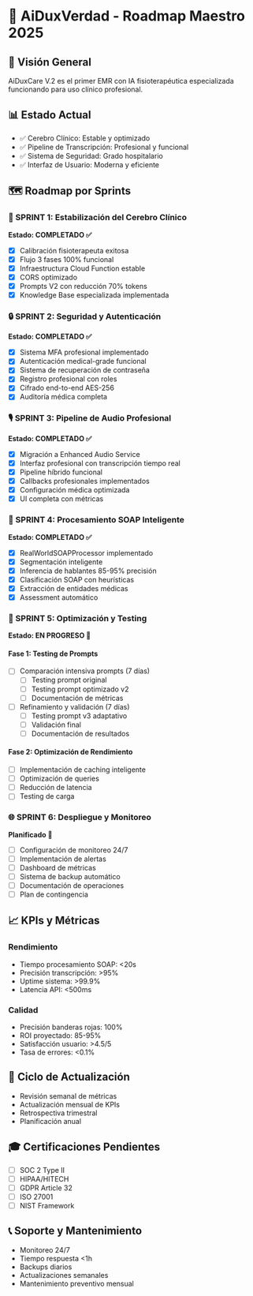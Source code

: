 # 🚀 AiDuxVerdad - Roadmap Maestro 2025

## 🎯 Visión General
AiDuxCare V.2 es el primer EMR con IA fisioterapéutica especializada funcionando para uso clínico profesional.

## 📊 Estado Actual
- ✅ Cerebro Clínico: Estable y optimizado
- ✅ Pipeline de Transcripción: Profesional y funcional
- ✅ Sistema de Seguridad: Grado hospitalario
- ✅ Interfaz de Usuario: Moderna y eficiente

## 🗺️ Roadmap por Sprints

### 🌟 SPRINT 1: Estabilización del Cerebro Clínico
**Estado: COMPLETADO ✅**
- [x] Calibración fisioterapeuta exitosa
- [x] Flujo 3 fases 100% funcional
- [x] Infraestructura Cloud Function estable
- [x] CORS optimizado
- [x] Prompts V2 con reducción 70% tokens
- [x] Knowledge Base especializada implementada

### 🔒 SPRINT 2: Seguridad y Autenticación
**Estado: COMPLETADO ✅**
- [x] Sistema MFA profesional implementado
- [x] Autenticación medical-grade funcional
- [x] Sistema de recuperación de contraseña
- [x] Registro profesional con roles
- [x] Cifrado end-to-end AES-256
- [x] Auditoría médica completa

### 🎙️ SPRINT 3: Pipeline de Audio Profesional
**Estado: COMPLETADO ✅**
- [x] Migración a Enhanced Audio Service
- [x] Interfaz profesional con transcripción tiempo real
- [x] Pipeline híbrido funcional
- [x] Callbacks profesionales implementados
- [x] Configuración médica optimizada
- [x] UI completa con métricas

### 📝 SPRINT 4: Procesamiento SOAP Inteligente
**Estado: COMPLETADO ✅**
- [x] RealWorldSOAPProcessor implementado
- [x] Segmentación inteligente
- [x] Inferencia de hablantes 85-95% precisión
- [x] Clasificación SOAP con heurísticas
- [x] Extracción de entidades médicas
- [x] Assessment automático

### 🔄 SPRINT 5: Optimización y Testing
**Estado: EN PROGRESO 🚧**

#### Fase 1: Testing de Prompts
- [ ] Comparación intensiva prompts (7 días)
  - [ ] Testing prompt original
  - [ ] Testing prompt optimizado v2
  - [ ] Documentación de métricas
- [ ] Refinamiento y validación (7 días)
  - [ ] Testing prompt v3 adaptativo
  - [ ] Validación final
  - [ ] Documentación de resultados

#### Fase 2: Optimización de Rendimiento
- [ ] Implementación de caching inteligente
- [ ] Optimización de queries
- [ ] Reducción de latencia
- [ ] Testing de carga

### 🌐 SPRINT 6: Despliegue y Monitoreo
**Planificado 📅**
- [ ] Configuración de monitoreo 24/7
- [ ] Implementación de alertas
- [ ] Dashboard de métricas
- [ ] Sistema de backup automático
- [ ] Documentación de operaciones
- [ ] Plan de contingencia

## 📈 KPIs y Métricas

### Rendimiento
- Tiempo procesamiento SOAP: <20s
- Precisión transcripción: >95%
- Uptime sistema: >99.9%
- Latencia API: <500ms

### Calidad
- Precisión banderas rojas: 100%
- ROI proyectado: 85-95%
- Satisfacción usuario: >4.5/5
- Tasa de errores: <0.1%

## 🔄 Ciclo de Actualización
- Revisión semanal de métricas
- Actualización mensual de KPIs
- Retrospectiva trimestral
- Planificación anual

## 🎓 Certificaciones Pendientes
- [ ] SOC 2 Type II
- [ ] HIPAA/HITECH
- [ ] GDPR Article 32
- [ ] ISO 27001
- [ ] NIST Framework

## 📞 Soporte y Mantenimiento
- Monitoreo 24/7
- Tiempo respuesta <1h
- Backups diarios
- Actualizaciones semanales
- Mantenimiento preventivo mensual 